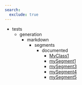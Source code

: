 ```yaml
---
search:
  exclude: true
---
```


- tests
    - generation
        - markdown
            - segments
                - documented
                    - [MyClass1](tests/generation/markdown/segments/documented/MyClass1.md)
                    - [mySegment1](tests/generation/markdown/segments/documented/mySegment1.md)
                    - [mySegment3](tests/generation/markdown/segments/documented/mySegment3.md)
                    - [mySegment4](tests/generation/markdown/segments/documented/mySegment4.md)
                    - [mySegment5](tests/generation/markdown/segments/documented/mySegment5.md)
